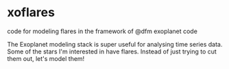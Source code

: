 # xoflares
code for modeling flares in the framework of @dfm exoplanet code

The Exoplanet modeling stack is super useful for analysing time series data. Some of the stars I'm interested in have flares.
Instead of just trying to cut them out, let's model them!
